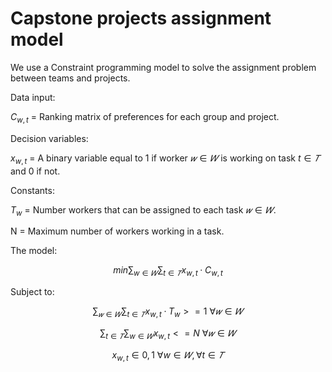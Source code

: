 # Capstone projects assignment model

We use a Constraint programming model to solve the assignment problem between teams and projects.

Data input: 

$C_{w,t}$ = Ranking matrix of preferences for each group and project.

Decision variables:

$x_{w,t}$ = A binary variable equal to 1 if worker $𝑤∈𝑊$ is working on task $t∈𝑇$ and 0 if not.

Constants:

$T_{w}$ = Number workers that can be assigned to each task $𝑤∈𝑊$.

N = Maximum number of workers working in a task.

The model:


$$ min \sum_{w∈𝑊} \sum_{t∈𝑇} x_{w, t} · C_{w, t} $$

Subject to:

$$ \sum_{𝑤∈𝑊} \sum_{t∈𝑇} x_{w,t} · T_{w}  >= 1 \> \forall 𝑤∈𝑊 $$

$$ \sum_{t∈𝑇} \sum_{w∈𝑊} x_{w,t}  <= N \> \forall 𝑤∈𝑊 $$

$$ x_{w, t} ∈ {0, 1} \>  \forall w∈𝑊, \forall t∈𝑇  $$



